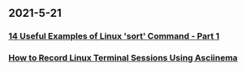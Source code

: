 
## 2021-5-21

### [14 Useful Examples of Linux 'sort' Command - Part 1](https://www.tecmint.com/sort-command-linux/)

### [How to Record Linux Terminal Sessions Using Asciinema](https://www.linuxshelltips.com/asciinema-record-linux-terminal-session/)